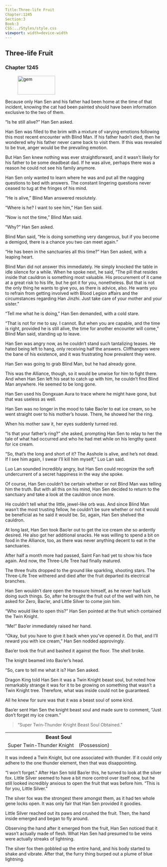 ```yaml
---
Title:Three-life Fruit 
Chapter:1245 
Section:3 
Book:3 
CSS:../Styles/style.css 
viewport: width=device-width
---
```

  
## Three-life Fruit
### Chapter 1245
  
<figure>
	<img src="../Images/gem.gif" alt="gem" id="gem" width="120" height="60" />
</figure>
  

  
Because only Han Sen and his father had been home at the time of that incident, knowing the cat had been painted should have been information exclusive to the two of them.

“Is he still alive?” Han Sen asked.

Han Sen was filled to the brim with a mixture of varying emotions following this most recent encounter with Blind Man. If his father hadn’t died, then he wondered why his father never came back to visit them. If this was revealed to be true, anger would be the prevailing emotion.

But Han Sen knew nothing was ever straightforward, and it wasn’t likely for his father to be some deadbeat dad. If he was alive, perhaps there was a reason he could not see his family anymore.

Han Sen only wanted to learn where he was and put all the nagging questions to bed with answers. The constant lingering questions never ceased to tug at the fringes of his mind.

“He is alive,” Blind Man answered resolutely.

“Where is he? I want to see him,” Han Sen said.

“Now is not the time,” Blind Man said.

“Why?” Han Sen asked.

Blind Man said, “He is doing something very dangerous, but if you become a demigod, there is a chance you two can meet again.”

“He has been in the sanctuaries all this time?” Han Sen asked, with a leaping heart.

Blind Man did not answer this immediately. He simply knocked the table in idle silence for a while. When he spoke next, he said, “The pill that resides inside that cauldron is something most valuable. His procurement of it came at a great risk to his life, but he got it for you, nonetheless. But that is not the only thing he wants to give you, as there is advice, also. He wants you to refrain from getting involved with Blood Legion affairs and the circumstances regarding Han Jinzhi. Just take care of your mother and your sister.”

“Tell me what he is doing,” Han Sen demanded, with a cold stare.

“That is not for me to say. I cannot. But when you are capable, and the time is right, provided he is still alive, the time for another encounter will come,” Blind Man said, standing up to leave.

Han Sen was angry now, as he couldn’t stand such tantalizing teases. He hated being left to hang, only receiving half the answers. Cliffhangers were the bane of his existence, and it was frustrating how prevalent they were.

Han Sen was going to grab Blind Man, but he had already gone.

This was the Alliance, though, so it would be unwise for him to fight there. And when Han Sen left his seat to catch up with him, he couldn’t find Blind Man anywhere. He seemed to be long gone.

Han Sen used his Dongxuan Aura to trace where he might have gone, but that was useless as well.

Han Sen was no longer in the mood to take Bao’er to eat ice cream, so he went straight over to his mother’s house. There, he showed her the ring.

When his mother saw it, her eyes suddenly turned red.

“Is that your father’s ring?” she asked, prompting Han Sen to relay to her the tale of what had occurred and who he had met while on his lengthy quest for ice cream.

“So, that’s the long and short of it? The Asshole is alive, and he’s not dead. If I see him again, I swear I’ll kill him myself,” Luo Lan said.

Luo Lan sounded incredibly angry, but Han Sen could recognize the soft undercurrent of a secret happiness in the way she spoke.

Of course, Han Sen couldn’t be certain whether or not Blind Man was telling him the truth. But with all this on his mind, Han Sen decided to return to the sanctuary and take a look at the cauldron once more.

He couldn’t tell what the little, jewel-like orb was. And since Blind Man wasn’t the most trusting fellow, he couldn’t be sure whether or not it would be beneficial as he said it would be. So, again, Han Sen shelved the cauldron.

At long last, Han Sen took Bao’er out to get the ice cream she so ardently desired. He also got her additional snacks. He was willing to spend a bit on food in the Alliance, too, as there was never anything decent to eat in the sanctuaries.

After half a month more had passed, Saint Fan had yet to show his face again. And now, the Three-Life Tree had finally matured.

The three fruits dropped to the ground like sparkling, shooting stars. The Three-Life Tree withered and died after the fruit departed its electrical branches.

Han Sen wouldn’t dare open the treasure himself, as he never had luck doing such things. So, after he brought the fruit out of the well with him, he asked for Zero, Bao’er, and Little Silver to come join him.

“Who would like to open this?” Han Sen pointed at the fruit which contained the Twin Knight.

“Me!” Bao’er immediately raised her hand.

“Okay, but you have to give it back when you’ve opened it. Do that, and I’ll reward you with ice cream,” Han Sen nodded approvingly.

Bao’er took the fruit and bashed it against the floor. The shell broke.

The knight beamed into Bao’er’s head.

“So, care to tell me what it is? Han Sen asked.

Dragon King told Han Sen it was a Twin Knight beast soul, but noted how remarkably strange it was for it to be growing on something that wasn’t a Twin Knight tree. Therefore, what was inside could not be guaranteed.

All he knew for sure was that it was a beast soul of some kind.

Bao’er sent Han Sen the knight beast soul and made sure to comment, “Just don’t forget my ice cream.”

> “Super Twin-Thunder Knight Beast Soul Obtained.”

<div class="tables">
	<table class="beast">
		<tr>
			<th colspan="2">Beast Soul</th>
		</tr><tr>
			<td>Super Twin-Thunder Knight</td>
			<td>(Possession)</td>
		</tr>
	</table>
</div> 

It was indeed a Twin Knight, but one associated with thunder. If it could only adhere to the one thunder element, then that was disappointing.

“I won’t forget.” After Han Sen told Bao’er this, he turned to look at the silver fox. Little Silver seemed to have a bit more control over itself now, but he still looked incredibly anxious to open the fruit that was before him. “This is for you, Little Silver.”

The silver fox was the strongest there amongst them, as it had ten whole gene locks open. It was only fair that Han Sen provided it goodies.

Little Silver reached out its paws and crushed the fruit. Then, the hand inside emerged and began to fly around.

Observing the hand after it emerged from the fruit, Han Sen noticed that it wasn’t actually made of flesh. What Han Sen had presumed to be veins were actually streaks of lightning.

The silver fox then gobbled up the entire hand, and his body started to shake and vibrate. After that, the furry thing burped out a plume of blue lightning.